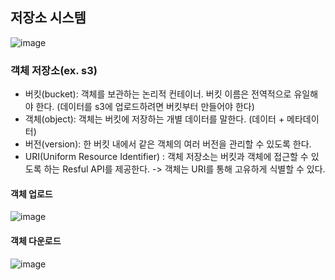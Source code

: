 ## 저장소 시스템
![image](https://github.com/user-attachments/assets/e6ed1d31-fe18-4de8-8c1d-79565c849e97)

### 객체 저장소(ex. s3) 
 - 버킷(bucket): 객체를 보관하는 논리적 컨테이너. 버킷 이름은 전역적으로 유일해야 한다. (데이터를 s3에 업로드하려면 버킷부터 만들어야 한다)
  - 객체(object): 객체는 버킷에 저장하는 개별 데이터를 말한다. (데이터 + 메타데이터)
  - 버전(version): 한 버킷 내에서 같은 객체의 여러 버전을 관리할 수 있도록 한다.
  - URI(Uniform Resource Identifier) : 객체 저장소는 버킷과 객체에 접근할 수 있도록 하는 Resful API를 제공한다. -> 객체는 URI를 통해 고유하게 식별할 수 있다.



#### 객체 업로드
![image](https://github.com/user-attachments/assets/6b7d840f-454f-4655-9a9e-2db1d34d183c)



#### 객체 다운로드
![image](https://github.com/user-attachments/assets/1f35d991-8655-43e8-a929-089ffd67d9c7)
